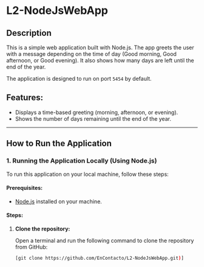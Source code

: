 # L2-NodeJsWebApp
 

## Description

This is a simple web application built with Node.js. The app greets the user with a message depending on the time of day (Good morning, Good afternoon, or Good evening). It also shows how many days are left until the end of the year.

The application is designed to run on port `5454` by default.

## Features:
- Displays a time-based greeting (morning, afternoon, or evening).
- Shows the number of days remaining until the end of the year.

---

## How to Run the Application

### 1. **Running the Application Locally (Using Node.js)**

To run this application on your local machine, follow these steps:

#### Prerequisites:
- [Node.js](https://nodejs.org/) installed on your machine.

#### Steps:
1. **Clone the repository:**

   Open a terminal and run the following command to clone the repository from GitHub:

   ```bash
   [git clone https://github.com/EnContacto/L2-NodeJsWebApp.git)]
